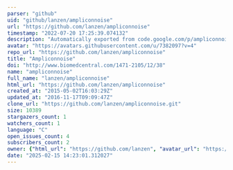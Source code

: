 ```yaml
---
parser: "github"
uid: "github/lanzen/ampliconnoise"
url: "https://github.com/lanzen/ampliconnoise"
timestamp: "2022-07-20 17:25:39.074132"
description: "Automatically exported from code.google.com/p/ampliconnoise"
avatar: "https://avatars.githubusercontent.com/u/7382097?v=4"
repo_url: "https://github.com/lanzen/ampliconnoise"
title: "Ampliconnoise"
doi: "http://www.biomedcentral.com/1471-2105/12/38"
name: "ampliconnoise"
full_name: "lanzen/ampliconnoise"
html_url: "https://github.com/lanzen/ampliconnoise"
created_at: "2015-05-02T16:03:29Z"
updated_at: "2016-11-17T09:09:47Z"
clone_url: "https://github.com/lanzen/ampliconnoise.git"
size: 10389
stargazers_count: 1
watchers_count: 1
language: "C"
open_issues_count: 4
subscribers_count: 2
owner: {"html_url": "https://github.com/lanzen", "avatar_url": "https://avatars.githubusercontent.com/u/7382097?v=4", "login": "lanzen", "type": "User"}
date: "2025-02-15 14:23:01.312027"
---
```


